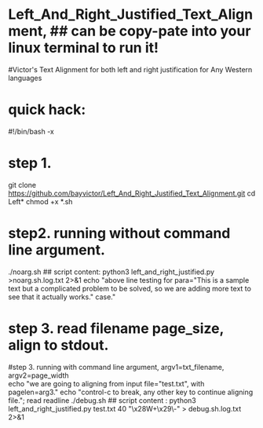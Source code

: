 # Left_And_Right_Justified_Text_Alignment,                ## can be copy-pate into your linux terminal to run it!  
#Victor's Text Alignment for both left and right justification  for Any Western languages 
# quick hack:
#!/bin/bash -x 
# step 1. 
git clone https://github.com/bayvictor/Left_And_Right_Justified_Text_Alignment.git
cd Left*
chmod +x *.sh
# step2. running without command line argument.
./noarg.sh           ## script content: python3 left_and_right_justified.py >noarg.sh.log.txt 2>&1 
echo "above line testing for para=\"This is a sample text but a complicated problem to be solved, so we are adding more text to see that it actually works.\" case."
# step 3. read filename page_size, align to stdout. 
#step 3. running with command line argument, argv1=txt_filename, argv2=page_width  
echo "we are going to aligning from input file=\"test.txt\", with pagelen=arg3."
echo "control-c to break, any other key to continue aligning file."; read readline
./debug.sh           ## script content : python3 left_and_right_justified.py test.txt 40   "\x28W+\x29\\-"  > debug.sh.log.txt 2>&1 
